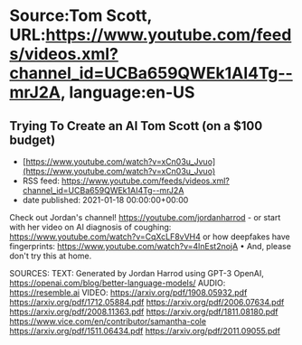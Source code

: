 # Source:Tom Scott, URL:https://www.youtube.com/feeds/videos.xml?channel_id=UCBa659QWEk1AI4Tg--mrJ2A, language:en-US

## Trying To Create an AI Tom Scott (on a $100 budget)
 - [https://www.youtube.com/watch?v=xCn03u_Jvuo](https://www.youtube.com/watch?v=xCn03u_Jvuo)
 - RSS feed: https://www.youtube.com/feeds/videos.xml?channel_id=UCBa659QWEk1AI4Tg--mrJ2A
 - date published: 2021-01-18 00:00:00+00:00

Check out Jordan's channel! https://youtube.com/jordanharrod - or start with her video on AI diagnosis of coughing: https://www.youtube.com/watch?v=CqXcLF8vVH4 or how deepfakes have fingerprints: https://www.youtube.com/watch?v=4lnEst2nojA • And, please don't try this at home. 

SOURCES: 
TEXT: Generated by Jordan Harrod using GPT-3 OpenAI, https://openai.com/blog/better-language-models/
AUDIO: https://resemble.ai
VIDEO:
https://arxiv.org/pdf/1908.05932.pdf
https://arxiv.org/pdf/1712.05884.pdf
https://arxiv.org/pdf/2006.07634.pdf
https://arxiv.org/pdf/2008.11363.pdf
https://arxiv.org/pdf/1811.08180.pdf
https://www.vice.com/en/contributor/samantha-cole
https://arxiv.org/pdf/1511.06434.pdf
https://arxiv.org/pdf/2011.09055.pdf

